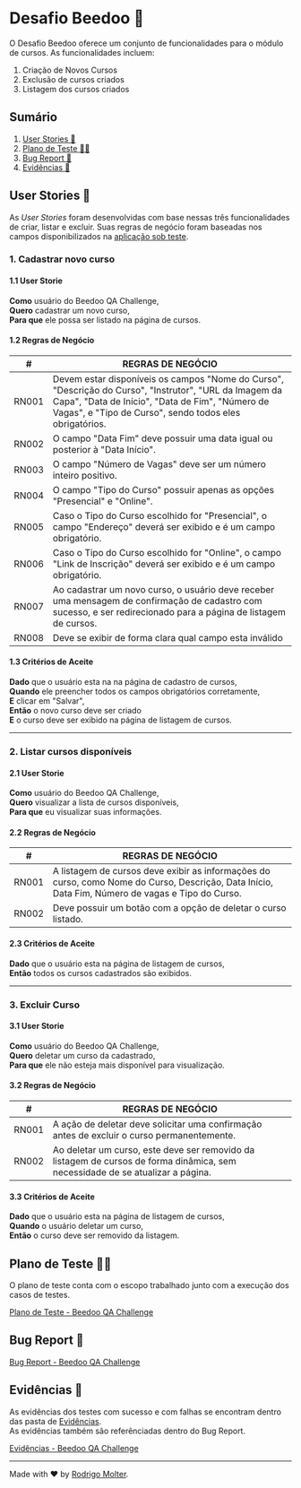 # Desafio Beedoo 🐝

O Desafio Beedoo oferece um conjunto de funcionalidades para o módulo de cursos. As funcionalidades incluem:

1. Criação de Novos Cursos
2. Exclusão de cursos criados
3. Listagem dos cursos criados

## Sumário
1. [User Stories 💁](#user-stories-)
2. [Plano de Teste 👨‍🔬](#plano-de-teste-)
3. [Bug Report 🐞](#bug-report-)
4. [Evidências 📂](#evidências-)


## User Stories 💁
As *User Stories* foram desenvolvidas com base nessas três funcionalidades de criar, listar e excluir. Suas regras de negócio foram baseadas nos campos disponibilizados na [aplicação sob teste](https://creative-sherbet-a51eac.netlify.app/).

### 1. Cadastrar novo curso

#### 1.1 User Storie
  
**Como** usuário do Beedoo QA Challenge,  
**Quero** cadastrar um novo curso,  
**Para que** ele possa ser listado na página de cursos.  

#### 1.2 Regras de Negócio

| #   | REGRAS DE NEGÓCIO |
|-----|-------------------|
RN001 | Devem estar disponíveis os campos "Nome do Curso", "Descrição do Curso", "Instrutor", "URL da Imagem da Capa", "Data de Início", "Data de Fim", "Número de Vagas", e "Tipo de Curso", sendo todos eles obrigatórios.
RN002 | O campo "Data Fim" deve possuir uma data igual ou posterior à "Data Início".
RN003 | O campo "Número de Vagas" deve ser um número inteiro positivo.
RN004 | O campo "Tipo do Curso" possuir apenas as opções "Presencial" e "Online".
RN005 | Caso o Tipo do Curso escolhido for "Presencial", o campo "Endereço" deverá ser exibido e é um campo obrigatório.
RN006 | Caso o Tipo do Curso escolhido for "Online", o campo "Link de Inscrição" deverá ser exibido e é um campo obrigatório.
RN007 | Ao cadastrar um novo curso, o usuário deve receber uma mensagem de confirmação de cadastro com sucesso, e ser redirecionado para a página de listagem de cursos.
RN008 | Deve se exibir de forma clara qual campo esta inválido


#### 1.3 Critérios de Aceite

**Dado** que o usuário esta na na página de cadastro de cursos,  
**Quando** ele preencher todos os campos obrigatórios corretamente,  
**E** clicar em "Salvar",  
**Então** o novo curso deve ser criado  
**E** o curso deve ser exibido na página de listagem de cursos.  

___

### 2. Listar cursos disponíveis

#### 2.1 User Storie  

**Como** usuário do Beedoo QA Challenge,  
**Quero** visualizar a lista de cursos disponíveis,  
**Para que** eu visualizar suas informações.  

#### 2.2 Regras de Negócio  

| #   | REGRAS DE NEGÓCIO |
|-----|-------------------|
RN001 | A listagem de cursos deve exibir as informações do curso, como Nome do Curso, Descrição, Data Início, Data Fim, Número de vagas e Tipo do Curso.
RN002 | Deve possuir um botão com a opção de deletar o curso listado.


#### 2.3 Critérios de Aceite

**Dado** que o usuário esta na página de listagem de cursos,  
**Então** todos os cursos cadastrados são exibidos.  

___
### 3. Excluir Curso

#### 3.1 User Storie

**Como** usuário do Beedoo QA Challenge,  
**Quero** deletar um curso da cadastrado,  
**Para que** ele não esteja mais disponível para visualização.  

#### 3.2 Regras de Negócio

| #   | REGRAS DE NEGÓCIO |
|-----|-------------------|
RN001 | A ação de deletar deve solicitar uma confirmação antes de excluir o curso permanentemente.
RN002 | Ao deletar um curso, este deve ser removido da listagem de cursos de forma dinâmica, sem necessidade de se atualizar a página.

#### 3.3 Critérios de Aceite

**Dado** que o usuário esta na página de listagem de cursos,  
**Quando** o usuário deletar um curso,  
**Então** o curso deve ser removido da listagem.  

## Plano de Teste 👨‍🔬

O plano de teste conta com o escopo trabalhado junto com a execução dos casos de testes.

[Plano de Teste - Beedoo QA Challenge](https://docs.google.com/spreadsheets/d/1PsArQFZ13y2IsFuKSXQPnaLIRTgnbyjhjXqkFay0ZOE/edit?usp=drive_link)

## Bug Report 🐞

[Bug Report - Beedoo QA Challenge](https://docs.google.com/spreadsheets/d/13fEWkz2abpgmCHLCIdRyCBnkSJEvdTn5P9v120qnrpI/edit?usp=drive_link)

## Evidências 📂
As evidências dos testes com sucesso e com falhas se encontram dentro das pasta de [Evidências](https://drive.google.com/drive/folders/1cDO_WuWiMwyif5GjNcgRO_3NLtKkPJij?usp=drive_link).  
As evidências também são referênciadas dentro do Bug Report.

[Evidências - Beedoo QA Challenge](https://drive.google.com/drive/folders/1cDO_WuWiMwyif5GjNcgRO_3NLtKkPJij?usp=drive_link)

___

Made with ❤️ by [Rodrigo Molter](https://www.linkedin.com/in/rodrigo-molter/).
